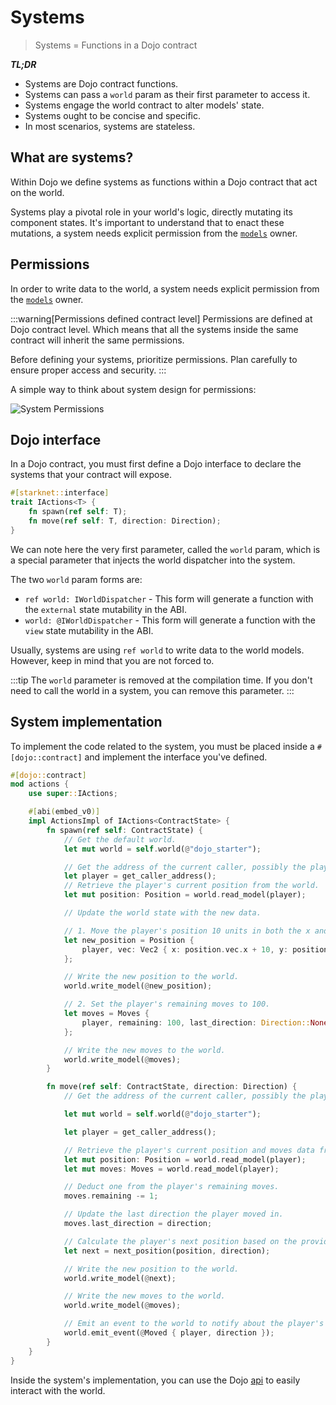 # Systems

> Systems = Functions in a Dojo contract

**_TL;DR_**

-   Systems are Dojo contract functions.
-   Systems can pass a `world` param as their first parameter to access it.
-   Systems engage the world contract to alter models' state.
-   Systems ought to be concise and specific.
-   In most scenarios, systems are stateless.

## What are systems?

Within Dojo we define systems as functions within a Dojo contract that act on the world.

Systems play a pivotal role in your world's logic, directly mutating its component states. It's important to understand that to enact these mutations, a system needs explicit permission from the [`models`](/framework/models) owner.

## Permissions

In order to write data to the world, a system needs explicit permission from the [`models`](/framework/models) owner.

:::warning[Permissions defined contract level]
Permissions are defined at Dojo contract level. Which means that all the systems inside the same contract will inherit the same permissions.

Before defining your systems, prioritize permissions. Plan carefully to ensure proper access and security.
:::

A simple way to think about system design for permissions:

![System Permissions](/permissions.png)

## Dojo interface

In a Dojo contract, you must first define a Dojo interface to declare the systems that your contract will expose.

```rust
#[starknet::interface]
trait IActions<T> {
    fn spawn(ref self: T);
    fn move(ref self: T, direction: Direction);
}
```

We can note here the very first parameter, called the `world` param, which is a special parameter that injects the world dispatcher into the system.

The two `world` param forms are:

-   `ref world: IWorldDispatcher` - This form will generate a function with the `external` state mutability in the ABI.
-   `world: @IWorldDispatcher` - This form will generate a function with the `view` state mutability in the ABI.

Usually, systems are using `ref world` to write data to the world models. However, keep in mind that you are not forced to.

:::tip
The `world` parameter is removed at the compilation time. If you don't need to call the world in a system, you can remove this parameter.
:::

## System implementation

To implement the code related to the system, you must be placed inside a `#[dojo::contract]` and implement the interface you've defined.

```rust
#[dojo::contract]
mod actions {
    use super::IActions;

    #[abi(embed_v0)]
    impl ActionsImpl of IActions<ContractState> {
        fn spawn(ref self: ContractState) {
            // Get the default world.
            let mut world = self.world(@"dojo_starter");

            // Get the address of the current caller, possibly the player's address.
            let player = get_caller_address();
            // Retrieve the player's current position from the world.
            let mut position: Position = world.read_model(player);

            // Update the world state with the new data.

            // 1. Move the player's position 10 units in both the x and y direction.
            let new_position = Position {
                player, vec: Vec2 { x: position.vec.x + 10, y: position.vec.y + 10 }
            };

            // Write the new position to the world.
            world.write_model(@new_position);

            // 2. Set the player's remaining moves to 100.
            let moves = Moves {
                player, remaining: 100, last_direction: Direction::None(()), can_move: true
            };

            // Write the new moves to the world.
            world.write_model(@moves);
        }

        fn move(ref self: ContractState, direction: Direction) {
            // Get the address of the current caller, possibly the player's address.

            let mut world = self.world(@"dojo_starter");

            let player = get_caller_address();

            // Retrieve the player's current position and moves data from the world.
            let mut position: Position = world.read_model(player);
            let mut moves: Moves = world.read_model(player);

            // Deduct one from the player's remaining moves.
            moves.remaining -= 1;

            // Update the last direction the player moved in.
            moves.last_direction = direction;

            // Calculate the player's next position based on the provided direction.
            let next = next_position(position, direction);

            // Write the new position to the world.
            world.write_model(@next);

            // Write the new moves to the world.
            world.write_model(@moves);

            // Emit an event to the world to notify about the player's move.
            world.emit_event(@Moved { player, direction });
        }
    }
}
```

Inside the system's implementation, you can use the Dojo [api](/framework/world/api) to easily interact with the world.

